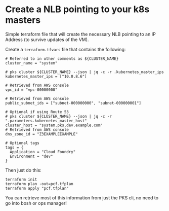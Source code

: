 # Create a NLB pointing to your k8s masters

Simple terraform file that will create the necessary NLB pointing to an IP Address (to survive updates of the VM).

Create a `terraform.tfvars` file that contains the following:

```
# Referred to in other comments as ${CLUSTER_NAME}
cluster_name = "system"

# pks cluster ${CLUSTER_NAME} --json | jq -c -r .kubernetes_master_ips
kubernetes_master_ips = ["10.0.8.6"]

# Retrieved from AWS console
vpc_id = "vpc-00000000"

# Retrieved from AWS console
public_subnet_ids = ["subnet-000000000", "subnet-000000001"]

# Optional if using Route 53
# pks cluster ${CLUSTER_NAME} --json | jq -c -r ".parameters.kubernetes_master_host"
cluster_host = "system.pks.dev.example.com"
# Retrieved from AWS console
dns_zone_id = "Z3EXAMPLEEXAMPLE"

# Optional tags
tags = {
  Application = "Cloud Foundry"
  Environment = "dev"
}

```

Then just do this:

```
terraform init
terraform plan -out=pcf.tfplan
terraform apply "pcf.tfplan"
```

You can retrieve most of this information from just the PKS cli, no need to go into bosh or ops manager!